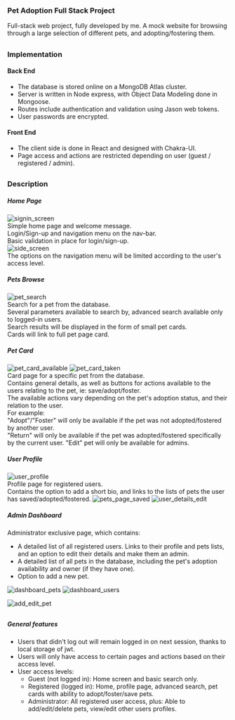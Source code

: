 ### Pet Adoption Full Stack Project

Full-stack web project, fully developed by me.
A mock website for browsing through a large selection of different pets, and adopting/fostering them.
##

### Implementation

#### Back End
- The database is stored online on a MongoDB Atlas cluster.
- Server is written in Node express, with Object Data Modeling done in Mongoose.
- Routes include authentication and validation using Jason web tokens.
- User passwords are encrypted.

#### Front End
- The client side is done in React and designed with Chakra-UI.
- Page access and actions are restricted depending on user (guest / registered / admin).

##
### Description
##### Home Page
![signin_screen](Description/signin_screen) \
Simple home page and welcome message. \
Login/Sign-up and navigation menu on the nav-bar. \
Basic validation in place for login/sign-up. \
![side_screen](Description/side_menu) \
The options on the navigation menu will be limited according to the user's access level.

##### Pets Browse
![pet_search](Description/pet_search) \
Search for a pet from the database. \
Several parameters available to search by, advanced search available only to logged-in users. \
Search results will be displayed in the form of small pet cards. \
Cards will link to full pet page card.


##### Pet Card
![pet_card_available](Description/pet_card_available)
![pet_card_taken](Description/pet_card_taken) \
Card page for a specific pet from the database. \
Contains general details, as well as buttons for actions available to the users relating to the pet, ie: save/adopt/foster. \
The available actions vary depending on the pet's adoption status, and their relation to the user. \
For example: \
"Adopt"/"Foster" will only be available if the pet was not adopted/fostered by another user. \
"Return" will only be available if the pet was adopted/fostered specifically by the current user.
"Edit" pet will only be available for admins.

##### User Profile
![user_profile](Description/user_profile) \
Profile page for registered users. \
Contains the option to add a short bio, and links to the lists of pets the user has saved/adopted/fostered.
![pets_page_saved](Description/pets_page_saved)
![user_details_edit](Description/user_details_edit)


##### Admin Dashboard
Administrator exclusive page, which contains:
- A detailed list of all registered users. Links to their profile and pets lists, and an option to edit their details and make them an admin.
- A detailed list of all pets in the database, including the pet's adoption availability and owner (if they have one). 
- Option to add a new pet.

![dashboard_pets](Description/dashboard_pets)
![dashboard_users](Description/dashboard_users)

![add_edit_pet](Description/add_edit_pet)

##
##### General features
- Users that didn't log out will remain logged in on next session, thanks to local storage of jwt.
- Users will only have access to certain pages and actions based on their access level.
- User access levels:
  -  Guest (not logged in): Home screen and basic search only.
  -  Registered (logged in): Home, profile page, advanced search, pet cards with ability to adopt/foster/save pets.
  -  Administrator: All registered user access, plus: Able to add/edit/delete pets, view/edit other users profiles.

